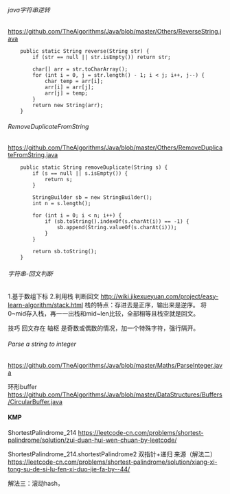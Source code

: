 

###### java字符串逆转
https://github.com/TheAlgorithms/Java/blob/master/Others/ReverseString.java
```
    public static String reverse(String str) {
        if (str == null || str.isEmpty()) return str;

        char[] arr = str.toCharArray();
        for (int i = 0, j = str.length() - 1; i < j; i++, j--) {
            char temp = arr[i];
            arr[i] = arr[j];
            arr[j] = temp;
        }
        return new String(arr);
    }

```


###### RemoveDuplicateFromString
https://github.com/TheAlgorithms/Java/blob/master/Others/RemoveDuplicateFromString.java
```
    public static String removeDuplicate(String s) {
        if (s == null || s.isEmpty()) {
            return s;
        }

        StringBuilder sb = new StringBuilder();
        int n = s.length();

        for (int i = 0; i < n; i++) {
            if (sb.toString().indexOf(s.charAt(i)) == -1) {
                sb.append(String.valueOf(s.charAt(i)));
            }
        }

        return sb.toString();
    }
```

###### 字符串-回文判断
1.基于数组下标
2.利用栈 判断回文 
    http://wiki.jikexueyuan.com/project/easy-learn-algorithm/stack.html
    栈的特点：存进去是正序，输出来是逆序。
    将0~mid存入栈，再一一出栈和mid~len比较，全部相等且栈空就是回文。


技巧
回文存在 轴枢 是奇数或偶数的情况，加一个特殊字符，强行隔开。


###### Parse a string to integer
https://github.com/TheAlgorithms/Java/blob/master/Maths/ParseInteger.java




环形buffer
https://github.com/TheAlgorithms/Java/blob/master/DataStructures/Buffers/CircularBuffer.java


#### KMP
ShortestPalindrome_214
https://leetcode-cn.com/problems/shortest-palindrome/solution/zui-duan-hui-wen-chuan-by-leetcode/


ShortestPalindrome_214.shortestPalindrome2 双指针+递归
来源（解法二）https://leetcode-cn.com/problems/shortest-palindrome/solution/xiang-xi-tong-su-de-si-lu-fen-xi-duo-jie-fa-by--44/

解法三：滚动hash，


